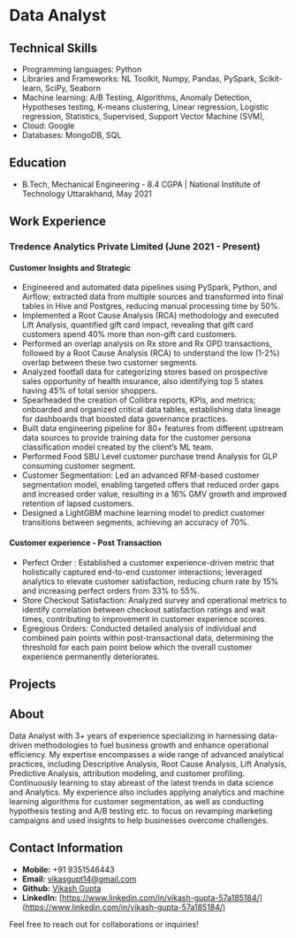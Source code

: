 # Data Analyst 

## Technical Skills
- Programming languages: Python
- Libraries and Frameworks: NL ​Toolkit, Numpy, Pandas, PySpark, Scikit-​learn, SciPy, Seaborn
- Machine learning: A/​B ​Testing, Algorithms, Anomaly ​Detection, Hypotheses ​testing, K-​means ​clustering, Linear ​regression, Logistic ​regression, Statistics, Supervised, Support ​Vector ​Machine ​(​SVM)​, 
- Cloud: Google
- Databases: MongoDB, SQL

## Education
- B.Tech, Mechanical Engineering - 8.4 CGPA | National Institute of Technology Uttarakhand, May 2021

## Work Experience
### Tredence Analytics Private Limited (June 2021 - Present)
#### Customer Insights and Strategic
- Engineered and automated data pipelines using PySpark, Python, and Airflow; extracted data from multiple sources and transformed into final tables in Hive and Postgres, reducing manual processing time by 50%.
- Implemented a Root Cause Analysis (RCA) methodology and executed Lift Analysis, quantified gift card impact, revealing that gift card customers spend 40% more than non-gift card customers.
- Performed an overlap analysis on Rx store and Rx OPD transactions, followed by a Root Cause Analysis (RCA) to understand the low (1-2%) overlap between these two customer segments.
- Analyzed footfall data for categorizing stores based on prospective sales opportunity of health insurance, also identifying top 5 states having 45% of total senior shoppers.
- Spearheaded the creation of Collibra reports, KPIs, and metrics; onboarded and organized critical data tables, establishing data lineage for dashboards that boosted data governance practices.
- Built data engineering pipeline for 80+ features from different upstream data sources to provide training data for the customer persona classification model created by the client’s ML team.
- Performed Food SBU Level customer purchase trend Analysis for GLP consuming customer segment.
- Customer Segmentation: Led an advanced RFM-based customer segmentation model, enabling targeted offers that reduced order gaps and increased order value, resulting in a 16% GMV growth and improved retention of lapsed customers.
- Designed a LightGBM machine learning model to predict customer transitions between segments, achieving an accuracy of 70%.
  
#### Customer experience - Post Transaction

- Perfect Order : Established a customer experience-driven metric that holistically captured end-to-end customer interactions; leveraged analytics to elevate customer satisfaction, reducing churn rate by 15% and
increasing perfect orders from 33% to 55%.
- Store Checkout Satisfaction: Analyzed survey and operational metrics to identify correlation between checkout satisfaction ratings and wait times, contributing to improvement in customer experience scores.
- Egregious Orders: Conducted detailed analysis of individual and combined pain points within post-transactional data, determining the threshold for each pain point below which the overall customer experience permanently deteriorates.

## Projects



## About
Data Analyst with 3+ years of experience specializing in harnessing data-driven methodologies to fuel business growth and enhance operational efficiency. My expertise encompasses a wide range of advanced analytical practices, including Descriptive Analysis, Root Cause Analysis, Lift Analysis, Predictive Analysis, attribution modeling, and customer profiling. Continuously learning to stay abreast of the latest trends in data science and Analytics. My experience also includes applying analytics and machine learning algorithms for customer segmentation, as well as conducting hypothesis testing and A/B testing etc. to focus on revamping marketing campaigns and used insights to help businesses overcome challenges.

## Contact Information
- **Mobile:** +91 9351546443
- **Email:** [vikasgupt14@gmail.com](mailto:vikasgupt14@gmail.com)
- **Github:** [Vikash Gupta](https://github.com/vikashmec)
- **LinkedIn:** [https://www.linkedin.com/in/vikash-gupta-57a185184/](https://www.linkedin.com/in/vikash-gupta-57a185184/)


Feel free to reach out for collaborations or inquiries!
